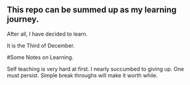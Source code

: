 ## This repo can be summed up as my learning journey. 

After all, I have decided to learn. 

It is the Third of December. 

#Some Notes on Learning.

Self teaching is very hard at first. I nearly succumbed to giving up. One must persist. Simple break throughs will make it worth while. 